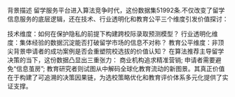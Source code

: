 背景描述
留学服务平台进入算法竞争时代，这份数据集51992条.不仅改变了留学信息服务的底层逻辑，还在技术、行业透明化和教育公平三个维度引发价值探讨：

技术维度：如何在保护隐私的前提下构建跨校际录取预测模型？
行业透明化维度：集体经验的数据沉淀能否打破留学市场的信息不对称？
教育公平维度：非顶尖背景申请者的成功案例是否会重塑院校选拔的价值认知？
在算法推荐主导留学决策的当下，这份数据凸显出三重张力：
商业机构追求精准营销; 申请者需要避免“信息茧房”; 教育研究者则试图从中解码全球化教育流动的新图景。其真正价值在于构建了可追溯的决策因果链，为选校策略优化和教育评价体系多元化提供了实证支撑。
